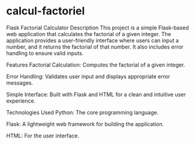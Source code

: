 # calcul-factoriel
Flask Factorial Calculator
Description
This project is a simple Flask-based web application that calculates the factorial of a given integer. The application provides a user-friendly interface where users can input a number, and it returns the factorial of that number. It also includes error handling to ensure valid inputs.

Features
Factorial Calculation: Computes the factorial of a given integer.

Error Handling: Validates user input and displays appropriate error messages.

Simple Interface: Built with Flask and HTML for a clean and intuitive user experience.

Technologies Used
Python: The core programming language.

Flask: A lightweight web framework for building the application.

HTML: For the user interface.
